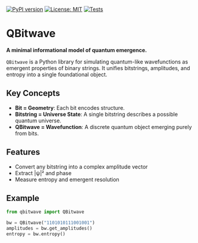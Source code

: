 
[![PyPI version](https://badge.fury.io/py/qbitwave.svg)](https://badge.fury.io/py/qbitwave)
[![License: MIT](https://img.shields.io/badge/License-MIT-blue.svg)](LICENSE)
[![Tests](https://github.com/juhakm/qbitwave/actions/workflows/test.yml/badge.svg)](https://github.com/juhakm/qbitwave/actions)

# QBitwave

**A minimal informational model of quantum emergence.**

`QBitwave` is a Python library for simulating quantum-like wavefunctions as emergent properties of binary strings. It unifies bitstrings, amplitudes, and entropy into a single foundational object.

## Key Concepts

- **Bit = Geometry**: Each bit encodes structure.
- **Bitstring = Universe State**: A single bitstring describes a possible quantum universe.
- **QBitwave = Wavefunction**: A discrete quantum object emerging purely from bits.

## Features

- Convert any bitstring into a complex amplitude vector
- Extract |ψ|² and phase 
- Measure entropy and emergent resolution


## Example

```python
from qbitwave import QBitwave

bw = QBitwave("1101010111001001")
amplitudes = bw.get_amplitudes()
entropy = bw.entropy()
